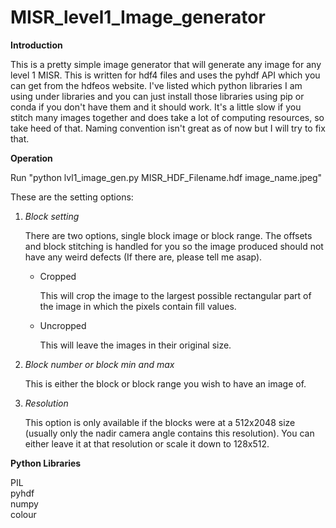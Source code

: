 # MISR_level1_Image_generator

<b>Introduction</b>
<p>
This is a pretty simple image generator that will generate any image for any level 1 MISR. This is written for hdf4 files and uses the pyhdf API which you can get from the hdfeos website. I've listed which python libraries I am using under libraries and you can just install those libraries using pip or conda if you don't have them and it should work. It's a little slow if you stitch many images together and does take a lot of computing resources, so take heed of that. Naming convention isn't great as of now but I will try to fix that.
</p>
<b>Operation</b>
<p>
Run "python lvl1_image_gen.py MISR_HDF_Filename.hdf image_name.jpeg"

These are the setting options:
<ol>
<li><em>Block setting</em></li>
  <p>There are two options, single block image or block range. The offsets and block stitching is handled for you so the image produced should not have any weird defects (If there are, please tell me asap).</p>
  <ul>
  <li>Cropped</li>
    <p>This will crop the image to the largest possible rectangular part of the image in which the pixels contain fill values.</p>
    <li>Uncropped</li>
    <p>This will leave the images in their original size.</p>
    </ul>
 <li><em>Block number or block min and max</em></li>
 <p>This is either the block or block range you wish to have an image of.</p>
 <li><em>Resolution</em></li>
 <p>This option is only available if the blocks were at a 512x2048 size (usually only the nadir camera angle contains this resolution). You can either leave it at that resolution or scale it down to 128x512.</p>
 
 </ol>
 
</p>

<b>Python Libraries</b>
<p>PIL<br>pyhdf<br>numpy<br>colour</p>


